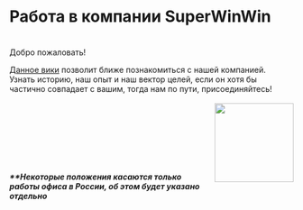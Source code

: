 # Работа в компании SuperWinWin
<img src="http://z-electronics.zp.ua/image/data/bg111-min.jpg" width="1920" height="5" alt="" align="center">

Добро пожаловать!

[Данное вики](https://github.com/superwinwin-sww/job/wiki) позволит ближе познакомиться с нашей компанией. Узнать историю, наш опыт и наш вектор целей, если он хотя бы частично совпадает с вашим, тогда нам по пути, присоединяйтесь!
</br>
</br>
<img src="https://i.pinimg.com/originals/cb/87/cf/cb87cf74f7e8ae01123f39b973eb0989.jpg" width="140" height="140" alt="" align="right">
</br>
</br>
</br>
</br>
</br>
</br>
###### ___**Некоторые положения касаются только работы офиса в России, об этом будет указано отдельно___
